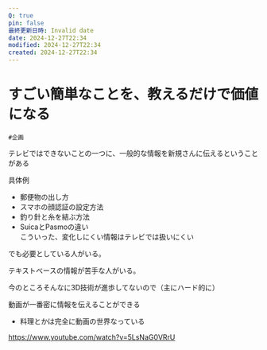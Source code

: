 ```yaml
---
Q: true
pin: false
最終更新日時: Invalid date
date: 2024-12-27T22:34
modified: 2024-12-27T22:34
created: 2024-12-27T22:34
---
```

# すごい簡単なことを、教えるだけで価値になる

`#企画`

テレビではできないことの一つに、一般的な情報を新規さんに伝えるということがある

具体例

- 郵便物の出し方  
- スマホの顔認証の設定方法  
- 釣り針と糸を結ぶ方法  
- SuicaとPasmoの違い  
こういった、変化しにくい情報はテレビでは扱いにくい  

でも必要としている人がいる。

テキストベースの情報が苦手な人がいる。

今のところそんなに3D技術が進歩してないので（主にハード的に）

動画が一番密に情報を伝えることができる

- 料理とかは完全に動画の世界なっている

https://www.youtube.com/watch?v=5LsNaG0VRrU